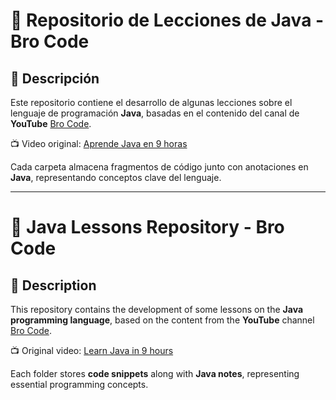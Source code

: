 # 📂 **Repositorio de Lecciones de Java - Bro Code**  

## 📜 **Descripción**  
Este repositorio contiene el desarrollo de algunas lecciones sobre el lenguaje de programación **Java**, 
basadas en el contenido del canal de **YouTube** [Bro Code](https://www.youtube.com/@BroCodez).  

📺 Video original: [Aprende Java en 9 horas](https://www.youtube.com/watch?v=xTtL8E4LzTQ&ab_channel=BroCode)  

Cada carpeta almacena fragmentos de código junto con anotaciones en **Java**, representando conceptos clave del lenguaje.  

---  

# 📂 **Java Lessons Repository - Bro Code**  

## 📜 **Description**  
This repository contains the development of some lessons on the **Java programming language**, 
based on the content from the **YouTube** channel [Bro Code](https://www.youtube.com/@BroCodez).  

📺 Original video: [Learn Java in 9 hours](https://www.youtube.com/watch?v=xTtL8E4LzTQ&ab_channel=BroCode) 

Each folder stores **code snippets** along with **Java notes**, representing essential programming concepts.  
